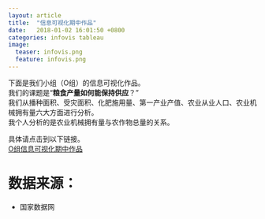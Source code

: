```yaml
---
layout: article
title:  "信息可视化期中作品"
date:   2018-01-02 16:01:50 +0800
categories: infovis tableau
image:
  teaser: infovis.png
  feature: infovis.png
---
```



下面是我们小组（O组）的信息可视化作品。  
我们的课题是“**粮食产量如何能保持供应**？”  
我们从播种面积、受灾面积、化肥施用量、第一产业产值、农业从业人口、农业机械拥有量六大方面进行分析。  
我个人分析的是农业机械拥有量与农作物总量的关系。

具体请点击到以下链接。  
[O组信息可视化期中作品](https://zoe1122.github.io/qzxxkshzp.github.io/)

# 数据来源：
- 国家数据网